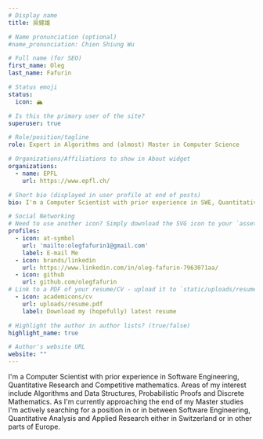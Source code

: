 ```yaml
---
# Display name
title: 吳健雄

# Name pronunciation (optional)
#name_pronunciation: Chien Shiung Wu

# Full name (for SEO)
first_name: Oleg
last_name: Fafurin

# Status emoji
status:
  icon: 🏔️

# Is this the primary user of the site?
superuser: true

# Role/position/tagline
role: Expert in Algorithms and (almost) Master in Computer Science

# Organizations/Affiliations to show in About widget
organizations:
  - name: EPFL
    url: https://www.epfl.ch/

# Short bio (displayed in user profile at end of posts)
bio: I'm a Computer Scientist with prior experience in SWE, Quantitative Research and Competitive mathematics, now approaching the end of my Master in Computer Science at EPFL. Areas of my interest include Algorithms and Data Structures, Probabilistic Proofs and Discrete Mathematics.  

# Social Networking
# Need to use another icon? Simply download the SVG icon to your `assets/media/icons/` folder.
profiles:
  - icon: at-symbol
    url: 'mailto:olegfafurin1@gmail.com'
    label: E-mail Me
  - icon: brands/linkedin
    url: https://www.linkedin.com/in/oleg-fafurin-7963071aa/
  - icon: github
    url: github.com/olegfafurin
# Link to a PDF of your resume/CV - upload it to `static/uploads/resume.pdf`
  - icon: academicons/cv
    url: uploads/resume.pdf
    label: Download my (hopefully) latest resume

# Highlight the author in author lists? (true/false)
highlight_name: true

# Author's website URL
website: ""
---
```


I'm a Computer Scientist with prior experience in Software Engineering, Quantitative Research and Competitive mathematics. Areas of my interest include Algorithms and Data Structures, Probabilistic Proofs and Discrete Mathematics. As I'm currently approaching the end of my Master studies I'm actively searching for a position in or in between Software Engineering, Quantitative Analysis and Applied Research either in Switzerland or in other parts of Europe.
